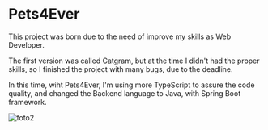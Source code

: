# Pets4Ever

This project was born due to the need of improve my skills as Web Developer.

The first version was called Catgram, but at the time I didn't had the proper skills,
so I finished the project with many bugs, due to the deadline.

In this time, wiht Pets4Ever, I'm using more TypeScript to assure the code quality,
and changed the Backend language to Java, with Spring Boot framework.

![foto2](https://github.com/AndrewwBC/pets4ever/assets/106558871/c45651a0-f774-40ab-ac14-d8680baf16dd)
